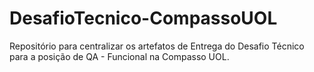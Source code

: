 # DesafioTecnico-CompassoUOL
Repositório para centralizar os artefatos de Entrega do Desafio Técnico para a posição de QA - Funcional na Compasso UOL.

